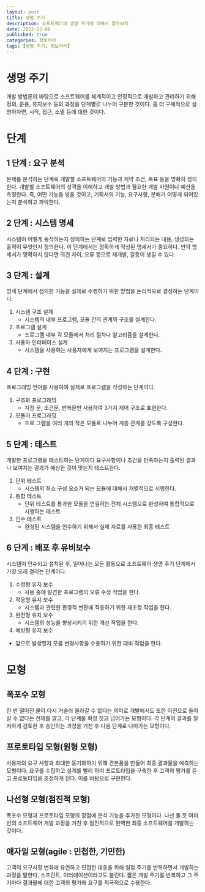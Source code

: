 ```yaml
---
layout: post
title: 생명 주기
description: 소프트웨어의 생명 주기에 대해서 알아보자
date: 2022-12-08
published: true
categories: 정보처리
tags: [생명 주기, 정보처리]
---
```

# 생명 주기
개발 방법론의 바탕으로 소프트웨어를 체계적이고 안정적으로 개발하고 관리하기 위해 정의, 운용, 유지보수 등의 과정을 단계별로 나누어 구분한 것이다. 좀 더 구체적으로 설명하자면, 시작, 접근, 소멸 등에 대한 것이다.

# 단계
## 1 단계 : 요구 분석
문제를 분석하는 단계로 개발할 소프트웨어의 기능과 제약 조건, 목표 등을 명확히 정의한다. 개발할 소프트웨어의 성격을 이해하고 개발 방법과 필요한 개발 자원이나 예산을 측정한다. 즉, 어떤 기능을 넣을 것이고, 기획서의 기능, 요구사항, 분배가 어떻게 되어있는지 분석하고 파악한다.
## 2 단계 : 시스템 명세
시스템이 어떻게 동작하는지 정의하는 단계로 입력한 자료나 처리되는 내용, 생성되는 출력이 무엇인지 정의한다. 이 단계에서는 정확하게 작성된 명세서가 중요하다. 만약 명세서가 명확하지 않다면 의견 차이, 오류 등으로 재개발, 갈등이 생길 수 있다.
## 3 단계 : 설계
명세 단계에서 정의한 기능을 실제로 수행하기 위한 방법을 논리적으로 결정하는 단계이다.
1. 시스템 구조 설계
   - 시스템의 내부 프로그램, 모듈 간의 관계와 구조를 설계한다.
2. 프로그램 설계
   - 프로그램 내부 각 모듈에서 처리 절차나 알고리즘을 설계한다.
3. 사용자 인터페이스 설계
   - 시스템을 사용하는 사용자에게 보여지는 프로그램을 설계한다.
## 4 단계 : 구현
프로그래밍 언어를 사용하여 실제로 프로그램을 작성하는 단계이다.
1. 구조화 프로그래밍
   - 지정  문, 조건문, 반복문만 사용하여 3가지 제어 구조로 표현한다.
2. 모듈러 프로그래밍
   - 프로  그램을 여러 개의 작은 모듈로 나누어 계층 관계를 갖도록 구성한다.
## 5 단계 : 테스트
개발한 프로그램을 테스트하는 단계이다 요구사항이나 조건을 만족하는지 출력된 결과나 보여지는 결과가 예상한 것이 맞는지 테스트한다.
1. 단위 테스트
   - 시스템의 최소 구성 요소가 되는 모듈에 대해서 개별적으로 시행한다.
2. 통합 테스트
   - 단위 테스트를 통과한 모듈을 연결하는 전체 시스템으로 완성하여 통합적으로 시행하는 테스트
3. 인수 테스트
   - 완성된 시스템을 인수하기 위해서 실제 자료를 사용한 최종 테스트
## 6 단계 : 배포 후 유비보수
시스템이 인수되고 설치된 후, 일어나는 모든 활동으로 소프트웨어 생명 주기 단계에서 가장 오래 걸리는 단계이다.
1. 수정형 유지 보수
   - 사용 중에 발견한 프로그램의 오류 수정 작업을 한다.
2. 적응형 유지 보수
   - 시스템과 관련한 환경적 변환에 적응하기 위한 재조정 작업을 한다.
3. 완전형 유지 보수
   - 시스템의 성능을 향상시키기 위한 개선 작업을 한다.
4. 예방형 유지 보수
- 앞으로 발생할지 모를 변경사항을 수용하기 위한 대비 작업을 한다.

# 모형
## 폭포수 모형
한 번 떨어진 물이 다시 거슬러 올라갈 수 없다는 의미로 개발에서도 또한 이전으로 돌아갈 수 없다는 전제를 깔고, 각 단계를 확정 짓고 넘어가는 모형이다. 각 단계의 결과를 철저하게 검토한 후 승인하는 과정을 거친 후 다음 단계로 나아가는 모형이다.
## 프로토타입 모형(원형 모형)
사용자의 요구 사항과 최대한 동기화하기 위해 견본품을 만들어 최종 결과물을 예측하는 모형이다. 요구를 수집하고 설계를 빨리 하여 프로토타입을 구축한 후 고객의 평가를 듣고 프로토타입을 조정하게 된다. 이를 바탕으로 구현한다.
## 나선형 모형(점진적 모형)
폭포수 모형과 프로토타입 모형의 장점에 분석 기능을 추가한 모형이다. 나선 돌 듯 여러 번의 소프트웨어 개발 과정을 거친 후 점진적으로 완벽한 최종 소프트웨어를 개발하는 것이다.
## 애자일 모형(agile : 민첩한, 기민한)
고객의 요구사항 변화에 유연하고 민첩한 대응을 위해 일정 주기를 반복하면서 개발하는 과정을 말한다. 스프린트, 이터레이션이라고도 불린다. 짧은 개발 주기를 반복하고 그 주기마다 결과물에 대한 고객의 평가와 요구를 적극적으로 수용한다.